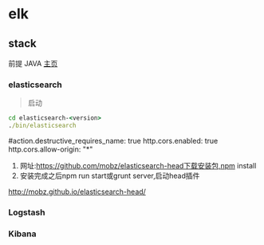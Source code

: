 ﻿# elk

## stack

前提 JAVA
[主页](https://www.elastic.co/cn/elasticsearch/)

### elasticsearch

> 启动
```cmd
cd elasticsearch-<version>
./bin/elasticsearch
```

#action.destructive_requires_name: true
http.cors.enabled: true
http.cors.allow-origin: "*"

1) 网址:https://github.com/mobz/elasticsearch-head下载安装包,npm install 
2) 安装完成之后npm run start或grunt server,启动head插件

<http://mobz.github.io/elasticsearch-head/>


### Logstash


### Kibana